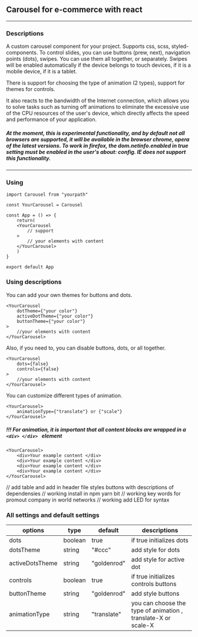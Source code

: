 ## Carousel for e-commerce with react

---

### Descriptions

A custom carousel component for your project. Supports css, scss, styled-components. To control slides, you can use buttons (prew, next), navigation points (dots), swipes. You can use them all together, or separately. Swipes will be enabled automatically if the device belongs to touch devices, if it is a mobile device, if it is a tablet.

There is support for choosing the type of animation (2 types), support for themes for controls.

It also reacts to the bandwidth of the Internet connection, which allows you to solve tasks such as turning off animations to eliminate the excessive use of the CPU resources of the user's device, which directly affects the speed and performance of your application.

##### At the moment, this is experimental functionality, and by default not all browsers are supported, it will be available in the browser chrome, opera of the latest versions. To work in firefox, the dom.netinfo.enabled in true setting must be enabled in the user's about: config. IE does not support this functionality.

---

### Using

```
import Carousel from "yourpath"

const YourCarousel = Carousel

const App = () => {
	return(
	<YourCarousel
		// support
	>
		// your elements with content
	</YourCarousel>
	)
}

export default App
```

### Using descriptions

You can add your own themes for buttons and dots.

```
<YourCarousel
	dotTheme={"your color"}
	activeDotTheme={"your color"}
	buttonTheme={"your color"}
>
	//your elements with content
</YourCarousel>
```

Also, if you need to, you can disable buttons, dots, or all together.

```
<YourCarousel
	dots={false}
	controls={false}
>
	//your elements with content
</YourCarousel>
```

You can customize different types of animation.

```
<YourCarousel>
	animationType={"translate"} or {"scale"}
</YourCarousel>
```

##### !!! For animation, it is important that all content blocks are wrapped in a `<div> </div> ` element

```
<YourCarousel>
	<div>Your example content </div>
	<div>Your example content </div>
	<div>Your example content </div>
	<div>Your example content </div>
</YourCarousel>
```

// add table and add in header file styles buttons with descriptions of dependensies
// working install in npm yarn bit
// working key words for promout company in world networks
// working add LED for syntax

### All settings and default settings

| options         | type    | default     | descriptions                                                  |
| --------------- | ------- | ----------- | ------------------------------------------------------------- |
| dots            | boolean | true        | if true initializes dots                                      |
| dotsTheme       | string  | "#ccc"      | add style for dots                                            |
| activeDotsTheme | string  | "goldenrod" | add style for active dot                                      |
| controls        | boolean | true        | if true initializes controls buttons                          |
| buttonTheme     | string  | "goldenrod" | add style buttons                                             |
| animationType   | string  | "translate" | you can choose the type of animation , translate-X or scale-X |
